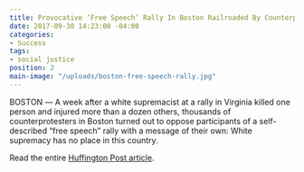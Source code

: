 ```yaml
---
title: Provocative ‘Free Speech’ Rally In Boston Railroaded By Counterprotesters
date: 2017-09-30 14:23:00 -04:00
categories:
- Success
tags:
- social justice
position: 2
main-image: "/uploads/boston-free-speech-rally.jpg"
---
```


BOSTON ― A week after a white supremacist at a rally in Virginia killed one person and injured more than a dozen others, thousands of counterprotesters in Boston turned out to oppose participants of a self-described “free speech” rally with a message of their own: White supremacy has no place in this country.

Read the entire [Huffington Post article](https://www.huffingtonpost.com/entry/boston-rally_us_59963564e4b0e8cc855cbb42).